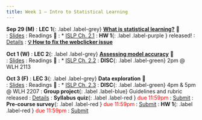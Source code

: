 ```yaml
---
title: Week 1 — Intro to Statistical Learning
---
```



**Sep 29 (M)**
: **LEC 1**{: .label .label-grey} [**What is statistical learning?**](https://podcast.ucsd.edu/watch/fa25/cogs109_b00/2) 🎥  
    : [Slides](https://canvas.ucsd.edu/courses/68350/files/16060421)
: Readings 📖
: * [ISLP Ch. 2.1](https://www.statlearning.com/)
: **HW 1**{: .label .label-purple } released!
    : [Details](https://canvas.ucsd.edu/courses/68350/assignments/1022871)
: [**💡 How to fix the webclicker issue**](https://canvas.ucsd.edu/courses/68350/discussion_topics/977256)

**Oct 1 (W)**
: **LEC 2**{: .label .label-grey} [**Assessing model accuracy**](https://podcast.ucsd.edu/watch/fa25/cogs109_b00/3) 🎥  
    : [Slides](https://canvas.ucsd.edu/courses/68350/files/16079542)
: Readings 📖
: * [ISLP Ch. 2.2](https://www.statlearning.com/)
: **DISC**{: .label .label-green} 2pm @ WLH 2113

**Oct 3 (F)**
: **LEC 3**{: .label .label-grey} **Data exploration** 🎥  
    : [Slides](.)
: Readings 📖
: * [ISLP Ch. 2.3](https://www.statlearning.com/)
: **DISC**{: .label .label-green} 4pm & 5pm @ WLH 2207
: **Group project**{: .label .label-blue} Guidelines and rubric released
    : [Details](.)
: **Syllabus quiz**{: .label .label-red } <font color="red">due 11:59pm</font>
    : [Submit](https://canvas.ucsd.edu/courses/68350/quizzes/223434)
: **Pre-course survey**{: .label .label-red } <font color="red">due 11:59pm</font>
    : [Submit](https://canvas.ucsd.edu/courses/68350/assignments/1010395)
: **HW 1**{: .label .label-red } <font color="red">due 11:59pm</font>
    : [Submit](https://canvas.ucsd.edu/courses/68350/assignments/1022871)
